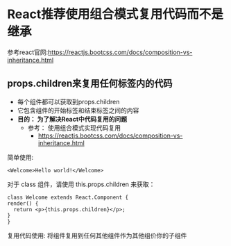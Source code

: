 
# React推荐使用组合模式复用代码而不是继承
  参考react官网:https://reactjs.bootcss.com/docs/composition-vs-inheritance.html
## **props.children**来复用任何标签内的代码
  * 每个组件都可以获取到props.children
  * 它包含组件的开始标签和结束标签之间的内容 
  * **目的： 为了解决React中代码复用的问题**
    * 参考： 使用组合模式实现代码复用
      * https://reactjs.bootcss.com/docs/composition-vs-inheritance.html
 
简单使用:  
  ```
  <Welcome>Hello world!</Welcome>
  ```
  对于 class 组件，请使用 this.props.children 来获取：
  ```
  class Welcome extends React.Component {
  render() {
    return <p>{this.props.children}</p>;
  }
}

  ```

复用代码使用:
 将组件复用到任何其他组件作为其他组价你的子组件